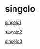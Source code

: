 # singolo
[singolo1](https://natalyabolshakova.github.io/singolo/singolo1.html)

[singolo2](https://natalyabolshakova.github.io/singolo/singolo2.html)

[singolo3](https://natalyabolshakova.github.io/singolo/singolo3.html)
